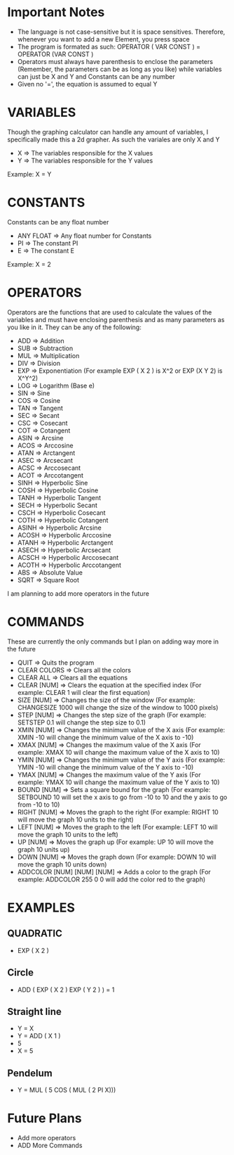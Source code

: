 # Important Notes
- The language is not case-sensitive but it is space sensitives. Therefore, whenever you want to add a new Element, you press space
- The program is formated as such: OPERATOR ( VAR CONST ) = OPERATOR (VAR CONST
)
- Operators must always have parenthesis to enclose the parameters (Remember, the parameters can be as long as you like) while variables can just be X and Y and Constants can be any number
- Given no '=', the equation is assumed to equal Y

# VARIABLES

Though the graphing calculator can handle any amount of variables, I specifically made this a 2d grapher. As such the variales are only X and Y
- X => The variables responsible for the X values
- Y => The variables responsible for the Y values

Example: X = Y

# CONSTANTS

Constants can be any float number

- ANY FLOAT => Any float number for Constants
- PI => The constant PI
- E => The constant E

Example: X = 2

# OPERATORS
Operators are the functions that are used to calculate the values of the variables and must have enclosing parenthesis and as many parameters as you like in it. They can be any of the following:
- ADD => Addition
- SUB => Subtraction
- MUL => Multiplication
- DIV => Division
- EXP => Exponentiation (For example EXP ( X 2 ) is X^2 or EXP (X Y 2) is X^Y^2)
- LOG => Logarithm (Base e)
- SIN => Sine
- COS => Cosine
- TAN => Tangent
- SEC => Secant
- CSC => Cosecant
- COT => Cotangent
- ASIN => Arcsine
- ACOS => Arccosine
- ATAN => Arctangent
- ASEC => Arcsecant
- ACSC => Arccosecant
- ACOT => Arccotangent
- SINH => Hyperbolic Sine
- COSH => Hyperbolic Cosine
- TANH => Hyperbolic Tangent
- SECH => Hyperbolic Secant
- CSCH => Hyperbolic Cosecant
- COTH => Hyperbolic Cotangent
- ASINH => Hyperbolic Arcsine
- ACOSH => Hyperbolic Arccosine
- ATANH => Hyperbolic Arctangent
- ASECH => Hyperbolic Arcsecant
- ACSCH => Hyperbolic Arccosecant
- ACOTH => Hyperbolic Arccotangent
- ABS => Absolute Value
- SQRT => Square Root

I am planning to add more operators in the future

# COMMANDS
These are currently the only commands but I plan on adding way more in the future
- QUIT => Quits the program
- CLEAR COLORS => Clears all the colors
- CLEAR ALL => Clears all the equations
- CLEAR [NUM] => Clears the equation at the specified index (For example: CLEAR 1 will clear the first equation)
- SIZE [NUM] => Changes the size of the window (For example: CHANGESIZE 1000 will change the size of the window to 1000 pixels)
- STEP [NUM] => Changes the step size of the graph (For example: SETSTEP 0.1 will change the step size to 0.1)
- XMIN [NUM] => Changes the minimum value of the X axis (For example: XMIN -10 will change the minimum value of the X axis to -10)
- XMAX [NUM] => Changes the maximum value of the X axis (For example: XMAX 10 will change the maximum value of the X axis to 10)
- YMIN [NUM] => Changes the minimum value of the Y axis (For example: YMIN -10 will change the minimum value of the Y axis to -10)
- YMAX [NUM] => Changes the maximum value of the Y axis (For example: YMAX 10 will change the maximum value of the Y axis to 10)
- BOUND [NUM] => Sets a square bound for the graph (For example: SETBOUND 10 will set the x axis to go from -10 to 10 and the y axis to go from -10 to 10)
- RIGHT [NUM] => Moves the graph to the right (For example: RIGHT 10 will move the graph 10 units to the right)
- LEFT [NUM] => Moves the graph to the left (For example: LEFT 10 will move the graph 10 units to the left)
- UP [NUM] => Moves the graph up (For example: UP 10 will move the graph 10 units up)
- DOWN [NUM] => Moves the graph down (For example: DOWN 10 will move the graph 10 units down)
- ADDCOLOR [NUM] [NUM] [NUM] => Adds a color to the graph (For example: ADDCOLOR 255 0 0 will add the color red to the graph)

# EXAMPLES

## QUADRATIC
- EXP ( X 2 )

## Circle
- ADD ( EXP ( X 2 ) EXP ( Y 2 ) ) = 1

## Straight line
- Y = X
- Y = ADD ( X 1 )
- 5
- X = 5

## Pendelum
- Y = MUL ( 5 COS ( MUL ( 2 PI X)))

# Future Plans
- Add more operators
- ADD More Commands